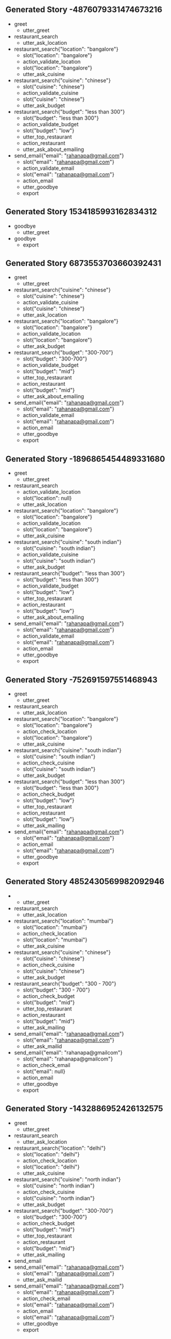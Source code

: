 ## Generated Story -4876079331474673216
* greet
    - utter_greet
* restaurant_search
    - utter_ask_location
* restaurant_search{"location": "bangalore"}
    - slot{"location": "bangalore"}
    - action_validate_location
    - slot{"location": "bangalore"}
    - utter_ask_cuisine
* restaurant_search{"cuisine": "chinese"}
    - slot{"cuisine": "chinese"}
    - action_validate_cuisine
    - slot{"cuisine": "chinese"}
    - utter_ask_budget
* restaurant_search{"budget": "less than 300"}
    - slot{"budget": "less than 300"}
    - action_validate_budget
    - slot{"budget": "low"}
    - utter_top_restaurant
    - action_restaurant
    - utter_ask_about_emailing
* send_email{"email": "rahanapa@gmail.com"}
    - slot{"email": "rahanapa@gmail.com"}
    - action_validate_email
    - slot{"email": "rahanapa@gmail.com"}
    - action_email
    - utter_goodbye
    - export

## Generated Story 1534185993162834312
* goodbye
    - utter_greet
* goodbye
    - export

## Generated Story 6873553703660392431
* greet
    - utter_greet
* restaurant_search{"cuisine": "chinese"}
    - slot{"cuisine": "chinese"}
    - action_validate_cuisine
    - slot{"cuisine": "chinese"}
    - utter_ask_location
* restaurant_search{"location": "bangalore"}
    - slot{"location": "bangalore"}
    - action_validate_location
    - slot{"location": "bangalore"}
    - utter_ask_budget
* restaurant_search{"budget": "300-700"}
    - slot{"budget": "300-700"}
    - action_validate_budget
    - slot{"budget": "mid"}
    - utter_top_restaurant
    - action_restaurant
    - slot{"budget": "mid"}
    - utter_ask_about_emailing
* send_email{"email": "rahanapa@gmail.com"}
    - slot{"email": "rahanapa@gmail.com"}
    - action_validate_email
    - slot{"email": "rahanapa@gmail.com"}
    - action_email
    - utter_goodbye
    - export

## Generated Story -1896865454489331680
* greet
    - utter_greet
* restaurant_search
    - action_validate_location
    - slot{"location": null}
    - utter_ask_location
* restaurant_search{"location": "bangalore"}
    - slot{"location": "bangalore"}
    - action_validate_location
    - slot{"location": "bangalore"}
    - utter_ask_cuisine
* restaurant_search{"cuisine": "south indian"}
    - slot{"cuisine": "south indian"}
    - action_validate_cuisine
    - slot{"cuisine": "south indian"}
    - utter_ask_budget
* restaurant_search{"budget": "less than 300"}
    - slot{"budget": "less than 300"}
    - action_validate_budget
    - slot{"budget": "low"}
    - utter_top_restaurant
    - action_restaurant
    - slot{"budget": "low"}
    - utter_ask_about_emailing
* send_email{"email": "rahanapa@gmail.com"}
    - slot{"email": "rahanapa@gmail.com"}
    - action_validate_email
    - slot{"email": "rahanapa@gmail.com"}
    - action_email
    - utter_goodbye
    - export

## Generated Story -752691597551468943
* greet
    - utter_greet
* restaurant_search
    - utter_ask_location
* restaurant_search{"location": "bangalore"}
    - slot{"location": "bangalore"}
    - action_check_location
    - slot{"location": "bangalore"}
    - utter_ask_cuisine
* restaurant_search{"cuisine": "south indian"}
    - slot{"cuisine": "south indian"}
    - action_check_cuisine
    - slot{"cuisine": "south indian"}
    - utter_ask_budget
* restaurant_search{"budget": "less than 300"}
    - slot{"budget": "less than 300"}
    - action_check_budget
    - slot{"budget": "low"}
    - utter_top_restaurant
    - action_restaurant
    - slot{"budget": "low"}
    - utter_ask_mailing
* send_email{"email": "rahanapa@gmail.com"}
    - slot{"email": "rahanapa@gmail.com"}
    - action_email
    - slot{"email": "rahanapa@gmail.com"}
    - utter_goodbye
    - export

## Generated Story 4852430569982092946
* 
    - utter_greet
* restaurant_search
    - utter_ask_location
* restaurant_search{"location": "mumbai"}
    - slot{"location": "mumbai"}
    - action_check_location
    - slot{"location": "mumbai"}
    - utter_ask_cuisine
* restaurant_search{"cuisine": "chinese"}
    - slot{"cuisine": "chinese"}
    - action_check_cuisine
    - slot{"cuisine": "chinese"}
    - utter_ask_budget
* restaurant_search{"budget": "300 - 700"}
    - slot{"budget": "300 - 700"}
    - action_check_budget
    - slot{"budget": "mid"}
    - utter_top_restaurant
    - action_restaurant
    - slot{"budget": "mid"}
    - utter_ask_mailing
* send_email{"email": "rahanapa@gmail.com"}
    - slot{"email": "rahanapa@gmail.com"}
    - utter_ask_mailid
* send_email{"email": "rahanapa@gmailcom"}
    - slot{"email": "rahanapa@gmailcom"}
    - action_check_email
    - slot{"email": null}
    - action_email
    - utter_goodbye
    - export

## Generated Story -1432886952426132575
* greet
    - utter_greet
* restaurant_search
    - utter_ask_location
* restaurant_search{"location": "delhi"}
    - slot{"location": "delhi"}
    - action_check_location
    - slot{"location": "delhi"}
    - utter_ask_cuisine
* restaurant_search{"cuisine": "north indian"}
    - slot{"cuisine": "north indian"}
    - action_check_cuisine
    - slot{"cuisine": "north indian"}
    - utter_ask_budget
* restaurant_search{"budget": "300-700"}
    - slot{"budget": "300-700"}
    - action_check_budget
    - slot{"budget": "mid"}
    - utter_top_restaurant
    - action_restaurant
    - slot{"budget": "mid"}
    - utter_ask_mailing
* send_email
* send_email{"email": "rahanapa@gmail.com"}
    - slot{"email": "rahanapa@gmail.com"}
    - utter_ask_mailid
* send_email{"email": "rahanapa@gmail.com"}
    - slot{"email": "rahanapa@gmail.com"}
    - action_check_email
    - slot{"email": "rahanapa@gmail.com"}
    - action_email
    - slot{"email": "rahanapa@gmail.com"}
    - utter_goodbye
    - export

